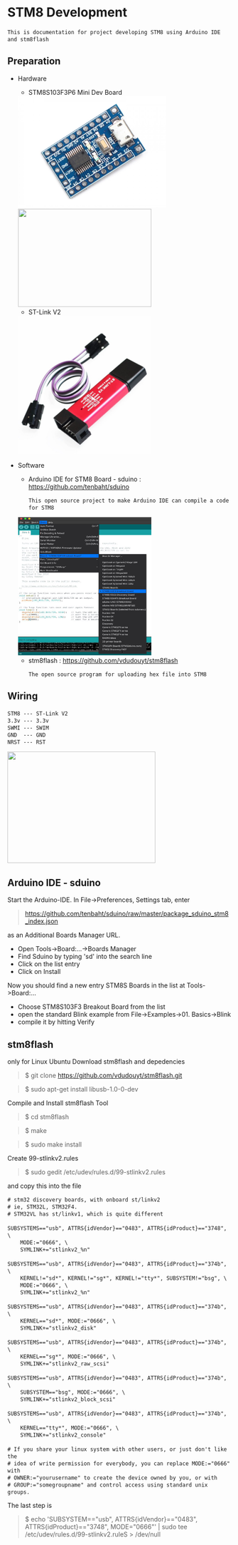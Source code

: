 # STM8 Development

```
This is documentation for project developing STM8 using Arduino IDE and stm8flash
```
## Preparation
* Hardware
  * STM8S103F3P6 Mini Dev Board
  <img src="/Pics/STM8 Minimum System Development Board.JPG" width="333" height="250">
  <img src="https://tenbaht.github.io/sduino/hardware/stm8blue-pinout.png" width="300" height="220">
  
  * ST-Link V2
  <img src="/Pics/sta-2.jpg" width="300" height="310">
 
* Software 
  * Arduino IDE for STM8 Board - sduino : https://github.com/tenbaht/sduino
    ```
    This open source project to make Arduino IDE can compile a code for STM8
    ```
  <img src="/Pics/arduino_stm8.png" width="300" height="310">

  * stm8flash : https://github.com/vdudouyt/stm8flash
    ```
    The open source program for uploading hex file into STM8
    ```
## Wiring
```
STM8 --- ST-Link V2
3.3v --- 3.3v
SWMI --- SWIM
GND  --- GND
NRST --- RST
```
<img src="https://robu.in/wp-content/uploads/2018/07/robu-5-2.jpg" width="333" height="250">

## Arduino IDE - sduino
Start the Arduino-IDE. In File->Preferences, Settings tab, enter 
> https://github.com/tenbaht/sduino/raw/master/package_sduino_stm8_index.json

as an Additional Boards Manager URL.

* Open Tools->Board:...->Boards Manager
* Find Sduino by typing 'sd' into the search line
* Click on the list entry
* Click on Install

Now you should find a new entry STM8S Boards in the list at Tools->Board:...

* Choose STM8S103F3 Breakout Board from the list
* open the standard Blink example from File->Examples->01. Basics->Blink
* compile it by hitting Verify


## stm8flash
only for Linux Ubuntu
Download stm8flash and depedencies
> $ git clone https://github.com/vdudouyt/stm8flash.git

> $ sudo apt-get install libusb-1.0-0-dev

Compile and Install stm8flash Tool
> $ cd stm8flash

> $ make

> $ sudo make install

Create 99-stlinkv2.rules
> $ sudo gedit /etc/udev/rules.d/99-stlinkv2.rules

and copy this into the file
```
# stm32 discovery boards, with onboard st/linkv2
# ie, STM32L, STM32F4.
# STM32VL has st/linkv1, which is quite different

SUBSYSTEMS=="usb", ATTRS{idVendor}=="0483", ATTRS{idProduct}=="3748", \
    MODE:="0666", \
    SYMLINK+="stlinkv2_%n"

SUBSYSTEMS=="usb", ATTRS{idVendor}=="0483", ATTRS{idProduct}=="374b", \
    KERNEL!="sd*", KERNEL!="sg*", KERNEL!="tty*", SUBSYSTEM!="bsg", \
    MODE:="0666", \
    SYMLINK+="stlinkv2_%n"

SUBSYSTEMS=="usb", ATTRS{idVendor}=="0483", ATTRS{idProduct}=="374b", \
    KERNEL=="sd*", MODE:="0666", \
    SYMLINK+="stlinkv2_disk"

SUBSYSTEMS=="usb", ATTRS{idVendor}=="0483", ATTRS{idProduct}=="374b", \
    KERNEL=="sg*", MODE:="0666", \
    SYMLINK+="stlinkv2_raw_scsi"

SUBSYSTEMS=="usb", ATTRS{idVendor}=="0483", ATTRS{idProduct}=="374b", \
    SUBSYSTEM=="bsg", MODE:="0666", \
    SYMLINK+="stlinkv2_block_scsi"

SUBSYSTEMS=="usb", ATTRS{idVendor}=="0483", ATTRS{idProduct}=="374b", \
    KERNEL=="tty*", MODE:="0666", \
    SYMLINK+="stlinkv2_console"

# If you share your linux system with other users, or just don't like the
# idea of write permission for everybody, you can replace MODE:="0666" with
# OWNER:="yourusername" to create the device owned by you, or with
# GROUP:="somegroupname" and control access using standard unix groups.
```
The last step is 
> $ echo 'SUBSYSTEM=="usb", ATTRS{idVendor}=="0483", ATTRS{idProduct}=="3748", MODE="0666"' | sudo tee /etc/udev/rules.d/99-stlinkv2.ruleS > /dev/null


